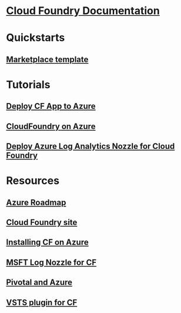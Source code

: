 # [Cloud Foundry Documentation](index.md)
# Quickstarts
## [Marketplace template](https://azuremarketplace.microsoft.com/marketplace/apps/pivotal.pivotal-cloud-foundry)
# Tutorials
## [Deploy CF App to Azure](/azure/virtual-machines/linux/cloudfoundry-deploy-your-first-app)
## [CloudFoundry on Azure](/azure/virtual-machines/linux/cloudfoundry-get-started)
## [Deploy Azure Log Analytics Nozzle for Cloud Foundry](/azure/virtual-machines/linux/CloudFoundry-OMS-Nozzle)
# Resources
## [Azure Roadmap](https://azure.microsoft.com/roadmap/)
## [Cloud Foundry site](https://docs.cloudfoundry.org/)
## [Installing CF on Azure](https://docs.pivotal.io/pivotalcf/1-11/customizing/pcf_azure.html)
## [MSFT Log Nozzle for CF](https://github.com/Azure/oms-log-analytics-firehose-nozzle)
## [Pivotal and Azure](https://pivotal.io/partners/microsoft)
## [VSTS plugin for CF](https://github.com/Microsoft/vsts-cloudfoundry)
